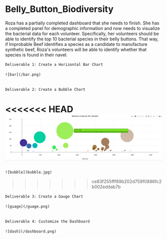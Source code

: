 # Belly_Button_Biodiversity

Roza has a partially completed dashboard that she needs to finish. She has a completed panel for demographic information and now needs to visualize the bacterial data for each volunteer. Specifically, her volunteers should be able to identify the top 10 bacterial species in their belly buttons. That way, if Improbable Beef identifies a species as a candidate to manufacture synthetic beef, Roza's volunteers will be able to identify whether that species is found in their navel.


    Deliverable 1: Create a Horizontal Bar Chart

    ![bar](/bar.png)


    Deliverable 2: Create a Bubble Chart

<<<<<<< HEAD
    ![bubble](/bubble.png)
=======
    ![bubble](bubble.jpg)
>>>>>>> ce83f255fff89b202d759f0886fc2b002eddab7b


    Deliverable 3: Create a Gauge Chart

    ![guage](/guage.png)


    Deliverable 4: Customize the Dashboard

    ![dash](/dashboard.png)

